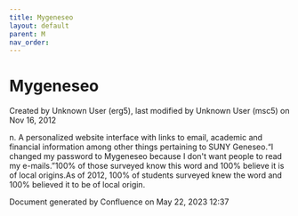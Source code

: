 ```yaml
---
title: Mygeneseo
layout: default
parent: M
nav_order:
---
```


# Mygeneseo

Created by  Unknown User (erg5), last modified by  Unknown User (msc5) on Nov 16, 2012

n. A personalized website interface with links to email, academic and financial information among other things pertaining to SUNY Geneseo.“I changed my password to Mygeneseo because I don't want people to read my e-mails.”100% of those surveyed know this word and 100% believe it is of local origins.As of 2012, 100% of students surveyed knew the word and 100% believed it to be of local origin.

Document generated by Confluence on May 22, 2023 12:37


